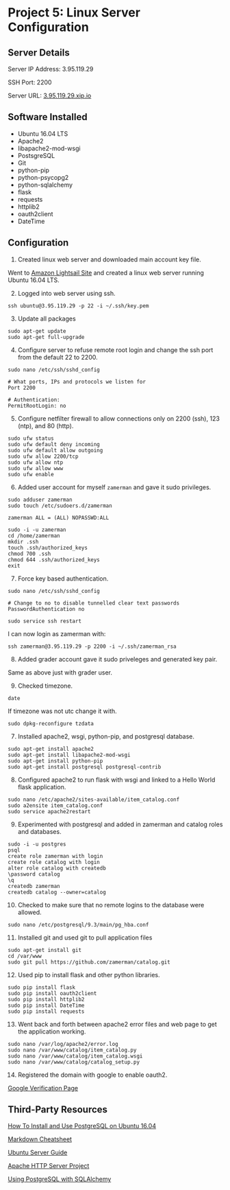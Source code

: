 # Project 5: Linux Server Configuration

## Server Details
Server IP Address: 3.95.119.29

SSH Port: 2200

Server URL: [3.95.119.29.xip.io](http://3.95.119.29.xip.io)

## Software Installed
* Ubuntu 16.04 LTS
* Apache2
* libapache2-mod-wsgi
* PostsgreSQL
* Git
* python-pip
* python-psycopg2
* python-sqlalchemy
* flask
* requests
* httplib2
* oauth2client
* DateTime

## Configuration
1. Created linux web server and downloaded main account key file.

Went to [Amazon Lightsail Site](http://lightsail.aws.amazon.com/) and created a linux web server running Ubuntu 16.04 LTS.

2. Logged into web server using ssh.
```
ssh ubuntu@3.95.119.29 -p 22 -i ~/.ssh/key.pem
```
3. Update all packages
```
sudo apt-get update
sudo apt-get full-upgrade
```
4. Configure server to refuse remote root login and change the ssh port from the default 22 to 2200.
```
sudo nano /etc/ssh/sshd_config
```
```
# What ports, IPs and protocols we listen for
Port 2200

# Authentication:
PermitRootLogin: no
```
5. Configure netfilter firewall to allow connections only on 2200 (ssh), 123 (ntp), and 80 (http).
```
sudo ufw status
sudo ufw default deny incoming
sudo ufw default allow outgoing
sudo ufw allow 2200/tcp
sudo ufw allow ntp
sudo ufw allow www
sudo ufw enable
```
6. Added user account for myself `zamerman` and gave it sudo privileges.
```
sudo adduser zamerman
sudo touch /etc/sudoers.d/zamerman
```
```
zamerman ALL = (ALL) NOPASSWD:ALL
```
```
sudo -i -u zamerman
cd /home/zamerman
mkdir .ssh
touch .ssh/authorized_keys
chmod 700 .ssh
chmod 644 .ssh/authorized_keys
exit
```

7. Force key based authentication.
```
sudo nano /etc/ssh/sshd_config
```
```
# Change to no to disable tunnelled clear text passwords
PasswordAuthentication no
```
```
sudo service ssh restart
```

I can now login as zamerman with:

```
ssh zamerman@3.95.119.29 -p 2200 -i ~/.ssh/zamerman_rsa
```

8. Added grader account gave it sudo priveleges and generated key pair.

Same as above just with grader user.

9. Checked timezone.
```
date
```

If timezone was not utc change it with.

```
sudo dpkg-reconfigure tzdata
```
7. Installed apache2, wsgi, python-pip, and postgresql database.
```
sudo apt-get install apache2
sudo apt-get install libapache2-mod-wsgi
sudo apt-get install python-pip
sudo apt-get install postgresql postgresql-contrib
```
8. Configured apache2 to run flask with wsgi and linked to a Hello World flask application.
```
sudo nano /etc/apache2/sites-available/item_catalog.conf
sudo a2ensite item_catalog.conf
sudo service apache2restart
```
9. Experimented with postgresql and added in zamerman and catalog roles and databases.
``` 
sudo -i -u postgres
psql
create role zamerman with login
create role catalog with login
alter role catalog with createdb
\password catalog
\q
createdb zamerman
createdb catalog --owner=catalog
```
10. Checked to make sure that no remote logins to the database were allowed.
```
sudo nano /etc/postgresql/9.3/main/pg_hba.conf
```
11. Installed git and used git to pull application files
```
sudo apt-get install git
cd /var/www
sudo git pull https://github.com/zamerman/catalog.git
```
12. Used pip to install flask and other python libraries.
```
sudo pip install flask
sudo pip install oauth2client
sudo pip install httplib2
sudo pip install DateTime
sudo pip install requests
```
13. Went back and forth between apache2 error files and web page to get the application working.
```
sudo nano /var/log/apache2/error.log
sudo nano /var/www/catalog/item_catalog.py
sudo nano /var/www/catalog/item_catalog.wsgi
sudo nano /var/www/catalog/catalog_setup.py
```
14. Registered the domain with google to enable oauth2.

[Google Verification Page](http://3.95.119.29.xip.io/googlef533f837b55dfef4.html/)

## Third-Party Resources

[How To Install and Use PostgreSQL on Ubuntu 16.04](https://www.digitalocean.com/community/tutorials/how-to-install-and-use-postgresql-on-ubuntu-16-04)

[Markdown Cheatsheet](https://github.com/adam-p/markdown-here/wiki/Markdown-Cheatsheet#lists)

[Ubuntu Server Guide](https://help.ubuntu.com/16.04/serverguide/serverguide.pdf)

[Apache HTTP Server Project](https://httpd.apache.org/)

[Using PostgreSQL with SQLAlchemy](https://www.compose.com/articles/using-postgresql-through-sqlalchemy/)
